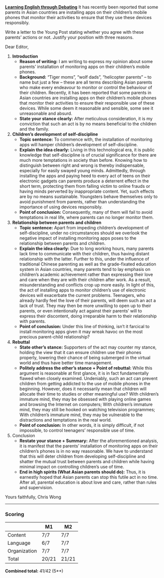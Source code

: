 **<u>Learning English through Debating</u>**
It has recently been reported that some parents in Asian countries are installing apps on their children’s mobile phones that monitor their activities to ensure that they use these devices responsibly.

Write a letter to the Young Post stating whether you agree with these parents’ actions or not. Justify your position with three reasons.

Dear Editor,

1. **Introduction**
	- **Reason of writing:**
	  I am writing to express my opinion about some parents’ installation of monitoring apps on their children’s mobile phones.
	- **Background:**
	  “Tiger moms”, “wolf dads”, “helicopter parents” – to name but just a few – these are all terms describing Asian parents who make every endeavour to monitor or control the behaviour of their children. Recently, it has been reported that some parents in Asian countries are installing apps on their children’s mobile phones that monitor their activities to ensure their responsible use of these devices. While some deem it reasonable and sensible, some see it unreasonable and absurd.
	- **State your stance clearly:**
	  After meticulous consideration, it is my conviction that such an act is by no means beneficial to the children and the family.
2. **Children’s development of self-discipline**
    - **Topic sentence:**
      To commence with, the installation of monitoring apps will hamper children’s development of self-discipline.
    - **Explain the idea clearly:**
      Living in this technological era, it is public knowledge that self-discipline is of crucial significance for there are much more temptations in society than before. Knowing how to distinguish between right and wrong is thereby indispensable, especially for easily swayed young minds. Admittedly, through installing the apps and paying heed to every act of teens on their electronic gadgets can parents produce a deterrent effect in the short term, protecting them from falling victim to online frauds or having minds perverted by inappropriate content. Yet, such effects are by no means sustainable. Youngsters behave themselves only to avoid punishment from parents, rather than understanding the importance of using devices responsibly.
    - **Point of conclusion:**
      Consequently, many of them will fail to avoid temptations in real life, where parents can no longer monitor them.
3. **Relationship between parents and children**
    - **Topic sentence:**
      Apart from impeding children’s development of self-discipline, under no circumstances should we overlook the negative impact of installing monitoring apps poses to the relationship between parents and children.
    - **Explain the idea clearly:**
      Due to long working hours, many parents lack time to communicate with their children, thus having distant relationship with the latter. Further to this, under the influence of traditional Chinese parenting as well as the grade-fixated education system in Asian countries, many parents tend to lay emphasis on children’s academic achievement rather than expressing their love and care when they are with their children after work. As a result, misunderstanding and conflicts crop up more easily. In light of this, the act of installing apps to monitor children’s use of electronic devices will exacerbate the current problems. Teenagers, who already hardly feel the love of their parents, will deem such an act a lack of trust. They may then be more unwilling to open up to their parents, or even intentionally act against their parents’ will to express their discontent, doing irreparable harm to their relationship with parents.
    - **Point of conclusion:**
      Under this line of thinking, isn’t it farcical to install monitoring apps given it may wreak havoc on the most precious parent-child relationship?
4. **Rebuttal**
    - **State other’s stance:**
      Supporters of the act may counter my stance, holding the view that it can ensure children use their phones properly, lowering their chance of being submerged in the virtual world and thus have better time management.
    - **Politely address the other’s stance + Point of rebuttal:**
      While this argument is reasonable at first glance, it is in fact fundamentally flawed when closely examined. Undeniably, such an act can prevent children from getting addicted to the use of mobile phones in the beginning. However, does it necessarily mean that children will allocate their time to studies or other meaningful use? With children’s immature mind, they may be obsessed with playing online games and browsing the Internet on computers; With children’s immature mind, they may still be hooked on watching television programmes; With children’s immature mind, they may be vulnerable to the distractions and temptations in the real world.
    - **Point of conclusion:**
      In other words, it is simply difficult, if not impossible, to control teenagers’ responsible use of time.
5. Conclusion
    - **Restate your stance + Summary:**
      After the aforementioned analysis, it is manifest that the parents’ installation of monitoring apps on their children’s phones is in no way reasonable. We have to understand that this will deter children from developing self-discipline and shatter the mutual trust between parents and children while having minimal impact on controlling children’s use of time.
    - **End in high spirits (What Asian parents should do):**
      Thus, it is earnestly hoped that Asian parents can stop this futile act in no time. After all, parental education is about love and care, rather than rules and supervision.

Yours faithfully,
Chris Wong

--- 
### Scoring
| | M1 | M2 |
|-|-|-|
|Content|7/7|7/7|
|Language|6/7|7/7|
|Organization|7/7|7/7|
|Total|20/21|21/21|

**Combined total:** 41/42 (5**)
